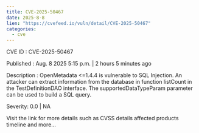 ```yaml
--- 
title: CVE-2025-50467
date: 2025-8-8
lien: "https://cvefeed.io/vuln/detail/CVE-2025-50467"
categories:
  - cve
---
```


CVE ID : CVE-2025-50467

Published :  Aug. 8
2025
5:15 p.m. | 2 hours
5 minutes ago

Description : OpenMetadata <=1.4.4 is vulnerable to SQL Injection. An attacker can extract information from the database in function listCount in the TestDefinitionDAO interface. The supportedDataTypeParam parameter can be used to build a SQL query.

Severity: 0.0 | NA

Visit the link for more details
such as CVSS details
affected products
timeline
and more...
